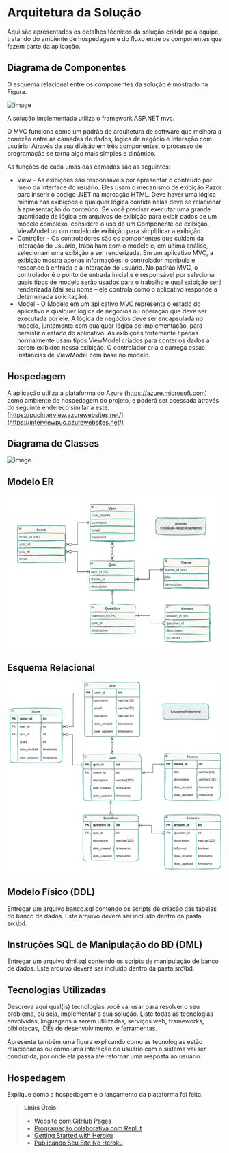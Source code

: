# Arquitetura da Solução
Aqui são apresentados os detalhes técnicos da solução criada pela equipe, tratando do ambiente de hospedagem e do fluxo entre os componentes que fazem parte da aplicação.

## Diagrama de Componentes
O esquema relacional entre os componentes da solução é mostrado na Figura.

![image](https://user-images.githubusercontent.com/22857183/232917277-89801f94-4e20-4986-b0d4-e3619285a947.png)

A solução implementada utiliza o framework ASP.NET mvc.

O MVC funciona como um padrão de arquitetura de software que melhora a conexão entre as camadas de dados, lógica de negócio e interação com usuário. Através da sua divisão em três componentes, o processo de programação se torna algo mais simples e dinâmico.

As funções de cada umas das camadas são as seguintes:

* View - As exibições são responsáveis por apresentar o conteúdo por meio da interface do usuário. Eles usam o mecanismo de exibição Razor para inserir o código .NET na marcação HTML. Deve haver uma lógica mínima nas exibições e qualquer lógica contida nelas deve se relacionar à apresentação do conteúdo. Se você precisar executar uma grande quantidade de lógica em arquivos de exibição para exibir dados de um modelo complexo, considere o uso de um Componente de exibição, ViewModel ou um modelo de exibição para simplificar a exibição.
* Controller - Os controladores são os componentes que cuidam da interação do usuário, trabalham com o modelo e, em última análise, selecionam uma exibição a ser renderizada. Em um aplicativo MVC, a exibição mostra apenas informações; o controlador manipula e responde à entrada e à interação do usuário. No padrão MVC, o controlador é o ponto de entrada inicial e é responsável por selecionar quais tipos de modelo serão usados para o trabalho e qual exibição será renderizada (daí seu nome – ele controla como o aplicativo responde a determinada solicitação).
* Model - O Modelo em um aplicativo MVC representa o estado do aplicativo e qualquer lógica de negócios ou operação que deve ser executada por ele. A lógica de negócios deve ser encapsulada no modelo, juntamente com qualquer lógica de implementação, para persistir o estado do aplicativo. As exibições fortemente tipadas normalmente usam tipos ViewModel criados para conter os dados a serem exibidos nessa exibição. O controlador cria e carrega essas instâncias de ViewModel com base no modelo.

## Hospedagem
A aplicação utiliza a plataforma do Azure (https://azure.microsoft.com) como ambiente de hospedagem do projeto, e poderá ser acessada através do seguinte endereço similar a este:  [https://pucinterview.azurewebsites.net/](https://interviewpuc.azurewebsites.net/)


## Diagrama de Classes
![image](https://user-images.githubusercontent.com/22857183/232914924-e040c7a6-8599-4617-94aa-6767c0151495.png)

## Modelo ER

![image](https://github.com/ICEI-PUC-Minas-PMV-SInt/pmv-sint-2023-1-e3-proj-back-t1-time4-projroadmap/blob/8dc92d06666a43fa6f7f6026c89809d5fc5edd7b/docs/img/Modelo-entidade-relacionamento.png)

## Esquema Relacional

![image](https://github.com/ICEI-PUC-Minas-PMV-SInt/pmv-sint-2023-1-e3-proj-back-t1-time4-projroadmap/blob/8dc92d06666a43fa6f7f6026c89809d5fc5edd7b/docs/img/Esquema-relacional.png)

## Modelo Físico (DDL)

Entregar um arquivo banco.sql contendo os scripts de criação das tabelas do banco de dados. Este arquivo deverá ser incluído dentro da pasta src\bd.

## Instruções SQL de Manipulação do BD (DML)

Entregar um arquivo dml.sql contendo os scripts de manipulação de banco de dados. Este arquivo deverá ser incluído dentro da pasta src\bd.

## Tecnologias Utilizadas

Descreva aqui qual(is) tecnologias você vai usar para resolver o seu problema, ou seja, implementar a sua solução. Liste todas as tecnologias envolvidas, linguagens a serem utilizadas, serviços web, frameworks, bibliotecas, IDEs de desenvolvimento, e ferramentas.

Apresente também uma figura explicando como as tecnologias estão relacionadas ou como uma interação do usuário com o sistema vai ser conduzida, por onde ela passa até retornar uma resposta ao usuário.

## Hospedagem

Explique como a hospedagem e o lançamento da plataforma foi feita.

> **Links Úteis**:
>
> - [Website com GitHub Pages](https://pages.github.com/)
> - [Programação colaborativa com Repl.it](https://repl.it/)
> - [Getting Started with Heroku](https://devcenter.heroku.com/start)
> - [Publicando Seu Site No Heroku](http://pythonclub.com.br/publicando-seu-hello-world-no-heroku.html)
